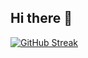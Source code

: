 ## Hi there 👋

[![GitHub Streak](https://streak-stats.demolab.com?user=yukazakiri&theme=catppuccin-macchiato&mode=weekly)](https://git.io/streak-stats)

